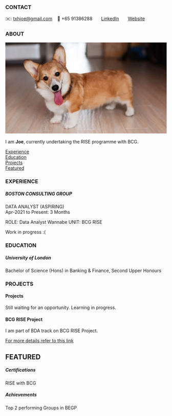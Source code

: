 <!-- CONTACT Section Starts -->
### CONTACT

<!-- Add your details -->
✉️: txhjoe@gmail.com 
&nbsp;&nbsp; 📲 +65 91386288
&nbsp;&nbsp;&nbsp;&nbsp;&nbsp; [LinkedIn](https://www.linkedin.com/in/joe-tan-772269117/) 
&nbsp;&nbsp;&nbsp;&nbsp;&nbsp; [Website](https://www.linkedin.com/in/joe-tan-772269117/)
<!-- CONTACT Section Ends -->

<!-- ABOUT Section Starts -->
### ABOUT
<!-- Add link to your picture -->

![alt text](https://raw.githubusercontent.com/txhjoe/txhjoe/main/images/Corgi-at-home.jpg.webp)

<!-- Add your details -->

I am __Joe__, currently undertaking the RISE programme with BCG.


<!-- Add link to the sections -->
[Experience](#experience) <br>
[Education](#education) <br>
[Projects](#projects) <br>
[Featured](#featured) <br> 

<!-- ABOUT Section Ends -->

<!-- EXPERIENCE Section Starts -->
### EXPERIENCE
<!-- Add your details -->
##### BOSTON CONSULTING GROUP
DATA ANALYST (ASPIRING)<br>
Apr-2021 to Present: 3 Months

ROLE: Data Analyst Wannabe
UNIT: BCG RISE

Work in progress :(

<!-- EXPERIENCE Section Ends -->

<!-- EDUCATION Section Starts -->
### EDUCATION
<!-- Add your details -->
##### University of London
Bachelor of Science (Hons) in Banking & Finance, Second Upper Honours

<!-- EDUCATION Section Ends -->

<!-- PROJECTS Section Starts -->
### PROJECTS
<!-- Add your details -->

#### Projects

Still waiting for an opportunity. Learning in progress.

#### BCG RISE Project

I am part of BDA track on BCG RISE Project.

[For more details refer to this link](https://bcg.com)

<!-- PROJECTS Section Ends -->

<!-- FEATURED Section Starts -->
## FEATURED
<!-- Add your details -->
##### Certifications
RISE with BCG

##### Achievements
Top 2 performing Groups in BEGP
<!-- FEATURED Section Ends -->
